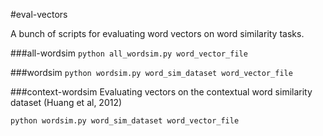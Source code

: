 #eval-vectors

A bunch of scripts for evaluating word vectors on word similarity tasks.

###all-wordsim
```python all_wordsim.py word_vector_file```

###wordsim
```python wordsim.py word_sim_dataset word_vector_file```

###context-wordsim
Evaluating vectors on the contextual word similarity dataset (Huang et al, 2012)

```python wordsim.py word_sim_dataset word_vector_file```
